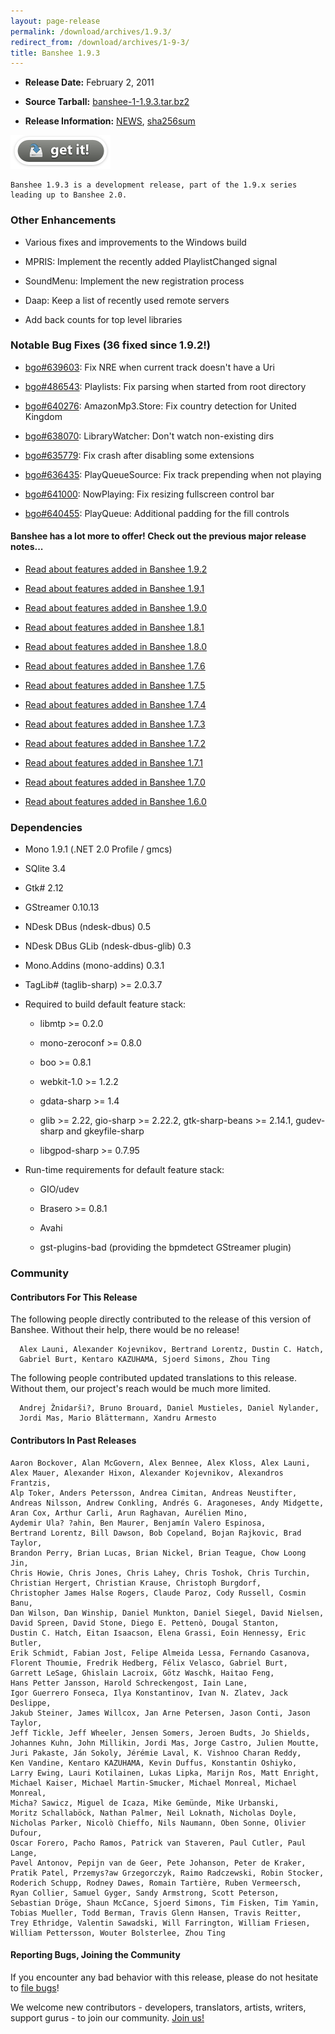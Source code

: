 ```yaml
---
layout: page-release
permalink: /download/archives/1.9.3/
redirect_from: /download/archives/1-9-3/
title: Banshee 1.9.3
---
```



	
  * **Release Date:** February 2, 2011

	
  * **Source Tarball:** [banshee-1-1.9.3.tar.bz2](http://download.banshee-project.org/banshee/unstable/1.9.3/banshee-1-1.9.3.tar.bz2)

	
  * **Release Information:**
[NEWS](http://download.banshee-project.org/banshee/unstable/1.9.3/banshee-1-1.9.3.news),
[sha256sum](http://download.banshee-project.org/banshee/unstable/1.9.3/banshee-1-1.9.3.sha256sum)




[![Download Now](/images/download-button.png)](/download)






    Banshee 1.9.3 is a development release, part of the 1.9.x series
    leading up to Banshee 2.0.







### Other Enhancements





    

      
  * Various fixes and improvements to the Windows build
      
  * MPRIS: Implement the recently added PlaylistChanged signal
      
  * SoundMenu: Implement the new registration process
      
  * Daap: Keep a list of recently used remote servers
      
  * Add back counts for top level libraries

    




### Notable Bug Fixes (36 fixed since 1.9.2!)





    
      
  * [bgo#639603](http://bugzilla.gnome.org/show_bug.cgi?id=639603): Fix NRE when current track doesn't have a Uri
      
  * [bgo#486543](http://bugzilla.gnome.org/show_bug.cgi?id=486543): Playlists: Fix parsing when started from root directory
      
  * [bgo#640276](http://bugzilla.gnome.org/show_bug.cgi?id=640276): AmazonMp3.Store: Fix country detection for United Kingdom
      
  * [bgo#638070](http://bugzilla.gnome.org/show_bug.cgi?id=638070): LibraryWatcher: Don't watch non-existing dirs
      
  * [bgo#635779](http://bugzilla.gnome.org/show_bug.cgi?id=635779): Fix crash after disabling some extensions
      
  * [bgo#636435](http://bugzilla.gnome.org/show_bug.cgi?id=636435): PlayQueueSource: Fix track prepending when not playing
      
  * [bgo#641000](http://bugzilla.gnome.org/show_bug.cgi?id=641000): NowPlaying: Fix resizing fullscreen control bar
      
  * [bgo#640455](http://bugzilla.gnome.org/show_bug.cgi?id=640455): PlayQueue: Additional padding for the fill controls






#### Banshee has a lot more to offer! Check out the previous major release notes...





	
  * [Read about features added in Banshee 1.9.2](/download/archives/1.9.2)

	
  * [Read about features added in Banshee 1.9.1](/download/archives/1.9.1)

	
  * [Read about features added in Banshee 1.9.0](/download/archives/1.9.0)

	
  * [Read about features added in Banshee 1.8.1](/download/archives/1.8.1)

	
  * [Read about features added in Banshee 1.8.0](/download/archives/1.8.0)

	
  * [Read about features added in Banshee 1.7.6](/download/archives/1.7.6)

	
  * [Read about features added in Banshee 1.7.5](/download/archives/1.7.5)

	
  * [Read about features added in Banshee 1.7.4](/download/archives/1.7.4)

	
  * [Read about features added in Banshee 1.7.3](/download/archives/1.7.3)

	
  * [Read about features added in Banshee 1.7.2](/download/archives/1.7.2)

	
  * [Read about features added in Banshee 1.7.1](/download/archives/1.7.1)

	
  * [Read about features added in Banshee 1.7.0](/download/archives/1.7.0)

	
  * [Read about features added in Banshee 1.6.0](/download/archives/1.6.0)




### Dependencies





	
  * Mono 1.9.1 (.NET 2.0 Profile / gmcs)

	
  * SQlite 3.4

	
  * Gtk# 2.12

	
  * GStreamer 0.10.13

	
  * NDesk DBus (ndesk-dbus) 0.5

	
  * NDesk DBus GLib (ndesk-dbus-glib) 0.3

	
  * Mono.Addins (mono-addins) 0.3.1

	
  * TagLib# (taglib-sharp) >= 2.0.3.7

	
  * Required to build default feature stack:

	
    * libmtp >= 0.2.0

	
    * mono-zeroconf >= 0.8.0

	
    * boo >= 0.8.1

    
    * webkit-1.0 >= 1.2.2

    
    * gdata-sharp >= 1.4

    
    * glib >= 2.22, gio-sharp >= 2.22.2, gtk-sharp-beans >= 2.14.1, gudev-sharp and gkeyfile-sharp

    
    * libgpod-sharp >= 0.7.95




	
  * Run-time requirements for default feature stack:

	
    * GIO/udev

    
    * Brasero >= 0.8.1

	
    * Avahi

    
    * gst-plugins-bad (providing the bpmdetect GStreamer plugin)







### Community





#### Contributors For This Release


The following people directly contributed to the release of this version of Banshee. Without their help, there would be no release!


> 
    

      Alex Launi, Alexander Kojevnikov, Bertrand Lorentz, Dustin C. Hatch,
      Gabriel Burt, Kentaro KAZUHAMA, Sjoerd Simons, Zhou Ting

    



The following people contributed updated translations to this release.    Without them, our project's reach would be much more limited.


> 
    

      Andrej Žnidarši?, Bruno Brouard, Daniel Mustieles, Daniel Nylander,
      Jordi Mas, Mario Blättermann, Xandru Armesto







#### Contributors In Past Releases




> 
    
    Aaron Bockover, Alan McGovern, Alex Bennee, Alex Kloss, Alex Launi,
    Alex Mauer, Alexander Hixon, Alexander Kojevnikov, Alexandros Frantzis,
    Alp Toker, Anders Petersson, Andrea Cimitan, Andreas Neustifter,
    Andreas Nilsson, Andrew Conkling, Andrés G. Aragoneses, Andy Midgette,
    Aran Cox, Arthur Carli, Arun Raghavan, Aurélien Mino,
    Aydemir Ula? ?ahin, Ben Maurer, Benjamín Valero Espinosa,
    Bertrand Lorentz, Bill Dawson, Bob Copeland, Bojan Rajkovic, Brad Taylor,
    Brandon Perry, Brian Lucas, Brian Nickel, Brian Teague, Chow Loong Jin,
    Chris Howie, Chris Jones, Chris Lahey, Chris Toshok, Chris Turchin,
    Christian Hergert, Christian Krause, Christoph Burgdorf,
    Christopher James Halse Rogers, Claude Paroz, Cody Russell, Cosmin Banu,
    Dan Wilson, Dan Winship, Daniel Munkton, Daniel Siegel, David Nielsen,
    David Spreen, David Stone, Diego E. Pettenò, Dougal Stanton,
    Dustin C. Hatch, Eitan Isaacson, Elena Grassi, Eoin Hennessy, Eric Butler,
    Erik Schmidt, Fabian Jost, Felipe Almeida Lessa, Fernando Casanova,
    Florent Thoumie, Fredrik Hedberg, Félix Velasco, Gabriel Burt,
    Garrett LeSage, Ghislain Lacroix, Götz Waschk, Haitao Feng,
    Hans Petter Jansson, Harold Schreckengost, Iain Lane,
    Igor Guerrero Fonseca, Ilya Konstantinov, Ivan N. Zlatev, Jack Deslippe,
    Jakub Steiner, James Willcox, Jan Arne Petersen, Jason Conti, Jason Taylor,
    Jeff Tickle, Jeff Wheeler, Jensen Somers, Jeroen Budts, Jo Shields,
    Johannes Kuhn, John Millikin, Jordi Mas, Jorge Castro, Julien Moutte,
    Juri Pakaste, Ján Sokoly, Jérémie Laval, K. Vishnoo Charan Reddy,
    Ken Vandine, Kentaro KAZUHAMA, Kevin Duffus, Konstantin Oshiyko,
    Larry Ewing, Lauri Kotilainen, Lukas Lipka, Marijn Ros, Matt Enright,
    Michael Kaiser, Michael Martin-Smucker, Michael Monreal, Michael Monreal,
    Micha? Sawicz, Miguel de Icaza, Mike Gemünde, Mike Urbanski,
    Moritz Schallaböck, Nathan Palmer, Neil Loknath, Nicholas Doyle,
    Nicholas Parker, Nicolò Chieffo, Nils Naumann, Oben Sonne, Olivier Dufour,
    Oscar Forero, Pacho Ramos, Patrick van Staveren, Paul Cutler, Paul Lange,
    Pavel Antonov, Pepijn van de Geer, Pete Johanson, Peter de Kraker,
    Pratik Patel, Przemys?aw Grzegorczyk, Raimo Radczewski, Robin Stocker,
    Roderich Schupp, Rodney Dawes, Romain Tartière, Ruben Vermeersch,
    Ryan Collier, Samuel Gyger, Sandy Armstrong, Scott Peterson,
    Sebastian Dröge, Shaun McCance, Sjoerd Simons, Tim Fisken, Tim Yamin,
    Tobias Mueller, Todd Berman, Travis Glenn Hansen, Travis Reitter,
    Trey Ethridge, Valentin Sawadski, Will Farrington, William Friesen,
    William Pettersson, Wouter Bolsterlee, Zhou Ting






#### Reporting Bugs, Joining the Community


If you encounter any bad behavior with this release, please do not hesitate to [file bugs](/contribute/file-bugs/)!

We welcome new contributors - developers, translators, artists, writers, support gurus - to join our community.  [Join us!](/contribute)
